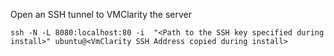 ---
---
Open an SSH tunnel to VMClarity the server

```shell
ssh -N -L 8080:localhost:80 -i  "<Path to the SSH key specified during install>" ubuntu@<VmClarity SSH Address copied during install>
```
